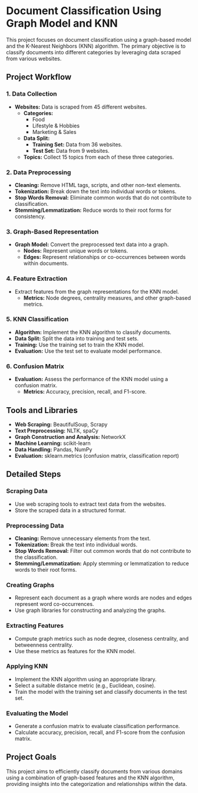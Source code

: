 # Document Classification Using Graph Model and KNN

This project focuses on document classification using a graph-based model and the K-Nearest Neighbors (KNN) algorithm. The primary objective is to classify documents into different categories by leveraging data scraped from various websites.

## Project Workflow

### 1. Data Collection
- **Websites:** Data is scraped from 45 different websites.
  - **Categories:**
    - Food
    - Lifestyle & Hobbies
    - Marketing & Sales
  - **Data Split:**
    - **Training Set:** Data from 36 websites.
    - **Test Set:** Data from 9 websites.
  - **Topics:** Collect 15 topics from each of these three categories.

### 2. Data Preprocessing
- **Cleaning:** Remove HTML tags, scripts, and other non-text elements.
- **Tokenization:** Break down the text into individual words or tokens.
- **Stop Words Removal:** Eliminate common words that do not contribute to classification.
- **Stemming/Lemmatization:** Reduce words to their root forms for consistency.

### 3. Graph-Based Representation
- **Graph Model:** Convert the preprocessed text data into a graph.
  - **Nodes:** Represent unique words or tokens.
  - **Edges:** Represent relationships or co-occurrences between words within documents.

### 4. Feature Extraction
- Extract features from the graph representations for the KNN model.
  - **Metrics:** Node degrees, centrality measures, and other graph-based metrics.

### 5. KNN Classification
- **Algorithm:** Implement the KNN algorithm to classify documents.
- **Data Split:** Split the data into training and test sets.
- **Training:** Use the training set to train the KNN model.
- **Evaluation:** Use the test set to evaluate model performance.

### 6. Confusion Matrix
- **Evaluation:** Assess the performance of the KNN model using a confusion matrix.
  - **Metrics:** Accuracy, precision, recall, and F1-score.

## Tools and Libraries
- **Web Scraping:** BeautifulSoup, Scrapy
- **Text Preprocessing:** NLTK, spaCy
- **Graph Construction and Analysis:** NetworkX
- **Machine Learning:** scikit-learn
- **Data Handling:** Pandas, NumPy
- **Evaluation:** sklearn.metrics (confusion matrix, classification report)

## Detailed Steps

### Scraping Data
- Use web scraping tools to extract text data from the websites.
- Store the scraped data in a structured format.

### Preprocessing Data
- **Cleaning:** Remove unnecessary elements from the text.
- **Tokenization:** Break the text into individual words.
- **Stop Words Removal:** Filter out common words that do not contribute to the classification.
- **Stemming/Lemmatization:** Apply stemming or lemmatization to reduce words to their root forms.

### Creating Graphs
- Represent each document as a graph where words are nodes and edges represent word co-occurrences.
- Use graph libraries for constructing and analyzing the graphs.

### Extracting Features
- Compute graph metrics such as node degree, closeness centrality, and betweenness centrality.
- Use these metrics as features for the KNN model.

### Applying KNN
- Implement the KNN algorithm using an appropriate library.
- Select a suitable distance metric (e.g., Euclidean, cosine).
- Train the model with the training set and classify documents in the test set.

### Evaluating the Model
- Generate a confusion matrix to evaluate classification performance.
- Calculate accuracy, precision, recall, and F1-score from the confusion matrix.

## Project Goals
This project aims to efficiently classify documents from various domains using a combination of graph-based features and the KNN algorithm, providing insights into the categorization and relationships within the data.
